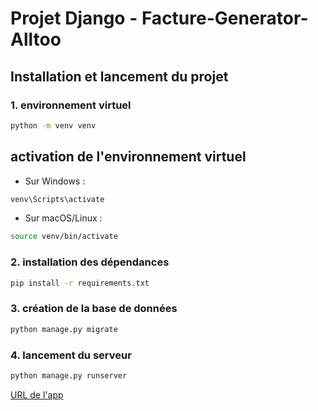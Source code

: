 # Projet Django - Facture-Generator-Alltoo

## Installation et lancement du projet

### 1. environnement virtuel

```bash
python -m venv venv
```

## activation de l'environnement virtuel
- Sur Windows :

```bash
venv\Scripts\activate
```
- Sur macOS/Linux :

```bash
source venv/bin/activate
```

### 2. installation des dépendances

```bash
pip install -r requirements.txt
```

### 3. création de la base de données

```bash
python manage.py migrate
```

### 4. lancement du serveur

```bash
python manage.py runserver
```


[URL de l'app](http://127.0.0.1:8000/)